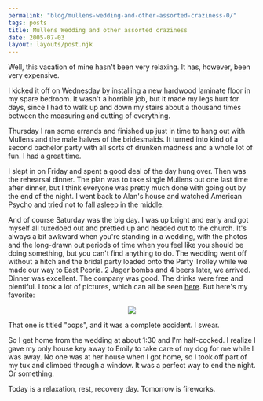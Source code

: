 ```yaml
---
permalink: "blog/mullens-wedding-and-other-assorted-craziness-0/"
tags: posts
title: Mullens Wedding and other assorted craziness
date: 2005-07-03
layout: layouts/post.njk
---
```


Well, this vacation of mine hasn't been very relaxing. It has, however, been very expensive. 

I kicked it off on Wednesday by installing a new hardwood laminate floor in my spare bedroom. It wasn't a horrible job, but it made my legs hurt for days, since I had to walk up and down my stairs about a thousand times between the measuring and cutting of everything. 

Thursday I ran some errands and finished up just in time to hang out with Mullens and the male halves of the bridesmaids. It turned into kind of a second bachelor party with all sorts of drunken madness and a whole lot of fun. I had a great time. 

I slept in on Friday and spent a good deal of the day hung over. Then was the rehearsal dinner. The plan was to take single Mullens out one last time after dinner, but I think everyone was pretty much done with going out by the end of the night. I went back to Alan's house and watched American Psycho and tried not to fall asleep in the middle. 

And of course Saturday was the big day. I was up bright and early and got myself all tuxedoed out and prettied up and headed out to the church. It's always a bit awkward when you're standing in a wedding, with the photos and the long-drawn out periods of time when you feel like you should be doing something, but you can't find anything to do. The wedding went off without a hitch and the bridal party loaded onto the Party Trolley while we made our way to East Peoria. 2 Jager bombs and 4 beers later, we arrived. Dinner was excellent. The company was good. The drinks were free and plentiful. I took a lot of pictures, which can all be seen [here][1]. But here's my favorite:  


<p align="center">
  <img src="http://www.tim.cx/pics/Mullens%20Wedding/DSC00669.jpg" />
</p>

That one is titled "oops", and it was a complete accident. I swear. 

So I get home from the wedding at about 1:30 and I'm half-cocked. I realize I gave my only house key away to Emily to take care of my dog for me while I was away. No one was at her house when I got home, so I took off part of my tux and climbed through a window. It was a perfect way to end the night. Or something. 

Today is a relaxation, rest, recovery day. Tomorrow is fireworks.

 [1]: http://www.tim.cx/pics/